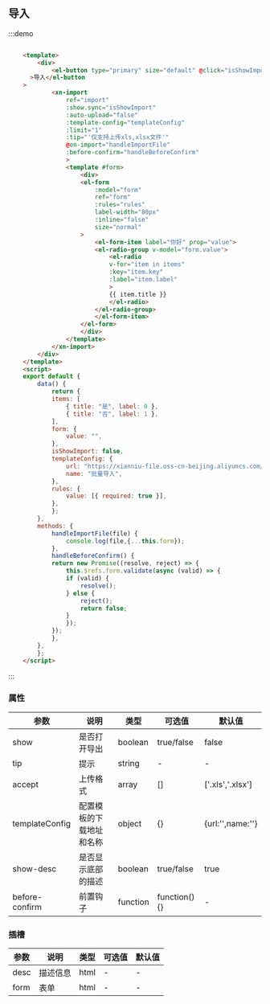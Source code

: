 ## 导入

:::demo

```html

    <template>
        <div>
            <el-button type="primary" size="default" @click="isShowImport = true"
      >导入</el-button
    >
            <xn-import
                ref="import"
                :show.sync="isShowImport"
                :auto-upload="false"
                :template-config="templateConfig"
                :limit="1"
                :tip="'仅支持上传xls,xlsx文件'"
                @on-import="handleImportFile"
                :before-confirm="handleBeforeConfirm"
                >
                <template #form>
                    <div>
                    <el-form
                        :model="form"
                        ref="form"
                        :rules="rules"
                        label-width="80px"
                        :inline="false"
                        size="normal"
                    >
                        <el-form-item label="你好" prop="value">
                        <el-radio-group v-model="form.value">
                            <el-radio
                            v-for="item in items"
                            :key="item.key"
                            :label="item.label"
                            >
                            {{ item.title }}
                            </el-radio>
                        </el-radio-group>
                        </el-form-item>
                    </el-form>
                    </div>
                </template>
            </xn-import>
        </div>
    </template>
    <script>
    export default {
        data() {
            return {
            items: [
                { title: "是", label: 0 },
                { title: "否", label: 1 },
            ],
            form: {
                value: "",
            },
            isShowImport: false,
            templateConfig: {
                url: "https://xianniu-file.oss-cn-beijing.aliyuncs.com/accessory/2023/02/16/ed4d8a5eb805430f94f311490d7dfe21.xls",
                name: "批量导入",
            },
            rules: {
                value: [{ required: true }],
            },
            };
        },
        methods: {
            handleImportFile(file) {
                console.log(file,{...this.form});
            },
            handleBeforeConfirm() {
            return new Promise((resolve, reject) => {
                this.$refs.form.validate(async (valid) => {
                if (valid) {
                    resolve();
                } else {
                    reject();
                    return false;
                }
                });
            });
            },
        },
        };
    </script>

```

:::

### 属性
| 参数           | 说明                     | 类型     | 可选值       | 默认值           |
| -------------- | ------------------------ | -------- | ------------ | ---------------- |
| show           | 是否打开导出             | boolean  | true/false   | false            |
| tip            | 提示                     | string   | -            | -                |
| accept         | 上传格式                 | array    | []           | ['.xls','.xlsx'] |
| templateConfig | 配置模板的下载地址和名称 | object   | {}           | {url:'',name:''} |
| show-desc      | 是否显示底部的描述       | boolean  | true/false   | true             |
| before-confirm | 前置钩子                 | function | function(){} | -                |

### 插槽
| 参数 | 说明     | 类型 | 可选值 | 默认值 |
| ---- | -------- | ---- | ------ | ------ |
| desc | 描述信息 | html | -      | -      |
| form | 表单     | html | -      | -      |
